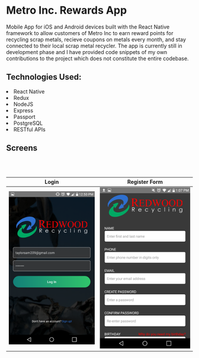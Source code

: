 # Metro Inc. Rewards App
Mobile App for iOS and Android devices built with the React Native framework to allow customers of Metro Inc to earn reward points
for recycling scrap metals, recieve coupons on metals every month, and stay connected to their local scrap metal recycler. The app is currently still in development phase and I have provided code snippets of my own contributions to the project which does not constitute the entire codebase.

## Technologies Used:

<li>React Native</li>
<li>Redux</li>
<li>NodeJS</li>
<li>Express</li>
<li>Passport</li>
<li>PostgreSQL</li>
<li>RESTful APIs</li>

## Screens
<br><br>

Login            |  Register Form
:-------------------------:|:-------------------------:
![](https://github.com/taylorsam209/Metro-Rewards-Mobile-App/blob/master/assets/login.png)  |  ![](https://github.com/taylorsam209/Metro-Rewards-Mobile-App/blob/master/assets/register.png)








